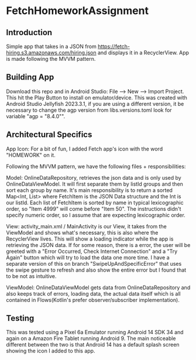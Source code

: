 # FetchHomeworkAssignment

Introduction
--- 
Simple app that takes in a JSON from https://fetch-hiring.s3.amazonaws.com/hiring.json and displays
it in a RecyclerView. App is made following the MVVM pattern.

Building App
--- 
Download this repo and in Android Studio: File --> New --> Import Project. This hit the Play Button
to install on emulator/device. This was created with Android Studio Jellyfish 2023.3.1, if you are 
using a different version, it be necessary to change the agp version from libs.versions.toml look 
for variable "agp = "8.4.0"".

Architectural Specifics
--- 
App Icon: For a bit of fun, I added Fetch app's icon with the word "HOMEWORK" on it.

Following the MVVM pattern, we have the following files + responsibilities:

Model: OnlineDataRepository, retrieves the json data and is only used by OnlineDataViewModel.
It will first separate them by listId groups and then sort each group by name. It's main
responsibility is to return a sorted Map<Int, List<FetchItem>> where FetchItem is the JSON
Data structure and the Int is our listId. Each list of FetchItem is sorted by name in typical
lexicographic order, so "Item 4999" will come before "Item 50". The instructions didn't specify
numeric order, so I assume that are expecting lexicographic order.

View: activity_main.xml / MainActivity is our View, it takes from the ViewModel and shows what's
necessary, this is also where the RecyclerView lives. This will show a loading indicator while the
app is retrieving the JSON data. If for some reason, there is a error, the user will be greeted with
a "Error Occurred, Check Internet Connection" and a "Try Again" button which will try to load the
data
one more time. I have a separate version of this on branch "SwipeUpAndSpecificError" that uses the
swipe gesture to refresh and also show the entire error but I found that to be not as intuitive.

ViewModel: OnlineDataViewModel gets data from OnlineDataRepository and also keeps track of errors,
loading data, the actual data itself which is all contained in Flows(Kotlin's prefer
observer/subscriber
implementation).

Testing
---
This was tested using a Pixel 6a Emulator running Android 14 SDK 34 and again on a Amazon Fire
Tablet running Android 9. The main noticeable different between the two is that Android 14 has a
default splash screen showing the icon I added to this app. 